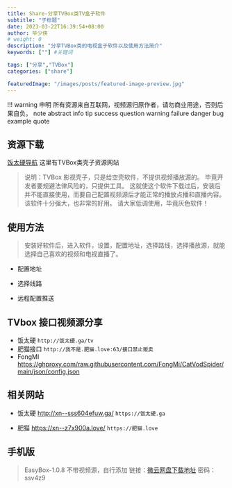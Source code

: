 ```yaml
---
title: Share-分享TVBox类TV盒子软件
subtitle: "子标题"
date: 2023-03-22T16:39:54+08:00
author: 毕少侠
# weight: 0
description: "分享TVBox类的电视盒子软件以及使用方法简介"
keywords: [""] #关键词

tags: ["分享","TVBox"]
categories: ["share"]

featuredImage: "/images/posts/featured-image-preview.jpg"
---
```

!!! warning 申明
    所有资源来自互联网，视频源归原作者，请勿商业用途，否则后果自负。
    note abstract info tip success question warning failure danger bug example quote

## 资源下载

[饭太硬导航](https://饭太硬.ga) 这里有TVBox类壳子资源网站

> 说明：TVBox 影视壳子，只是给空壳软件，不提供视频播放源的。
毕竟开发者要规避法律风险的，只提供工具。
这就使这个软件下载过后，安装后并不能直接使用，而要自己配置视频源后才能正常的播放点播和直播内容。该软件十分强大，也非常的好用。
请大家低调使用，毕竟灰色软件！

## 使用方法

> 安装好软件后，进入软件，设置，配置地址，选择路线，选择播放源，就能选择自己喜欢的视频和电视直播了。

* 配置地址
  
* 选择线路

* 远程配置推送
  
## TVbox 接口视频源分享

* 饭太硬 `http://饭太硬.ga/tv`
* 肥猫接口 `http://我不是.肥猫.love:63/接口禁止贩卖`
* FongMI https://ghproxy.com/raw.githubusercontent.com/FongMi/CatVodSpider/main/json/config.json

## 相关网站

*  饭太硬 http://xn--sss604efuw.ga/  `https://饭太硬.ga`

*  肥猫 https://xn--z7x900a.love/  `https://肥猫.love`
 
## 手机版

> EasyBox-1.0.8 不带视频源，自行添加 
> 链接：[微云网盘下载地址](https://share.weiyun.com/XUB4hguT) 密码：ssv4z9